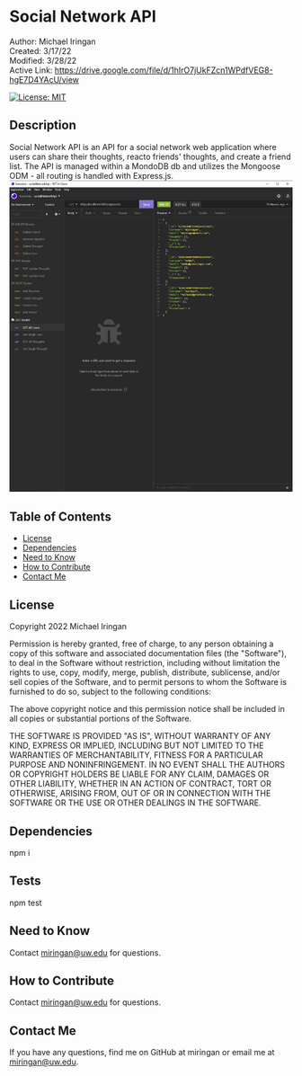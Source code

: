 # Social Network API

Author: Michael Iringan <br>
Created: 3/17/22 <br>
Modified: 3/28/22 <br>
Active Link: https://drive.google.com/file/d/1hIrO7jUkFZcn1WPdfVEG8-hgE7D4YAcU/view <br>

[![License: MIT](https://img.shields.io/badge/License-MIT-yellow.svg)](https://opensource.org/licenses/MIT)

## Description
Social Network API is an API for a social network web application where users can share their thoughts, reacto friends' thoughts, and create a friend list. The API is managed within a MondoDB db and utilizes the Mongoose ODM - all routing is handled with Express.js. 
![screenshot](/assets/screenshot.png?raw=true "Screenshot")

## Table of Contents
- [License](#license)
- [Dependencies](#dependencies)
- [Need to Know](#need-to-know)
- [How to Contribute](#how-to-contribute)
- [Contact Me](#contact-me)

## License
Copyright 2022 Michael Iringan

Permission is hereby granted, free of charge, to any person obtaining a copy of this software and associated documentation files (the "Software"), to deal in the Software without restriction, including without limitation the rights to use, copy, modify, merge, publish, distribute, sublicense, and/or sell copies of the Software, and to permit persons to whom the Software is furnished to do so, subject to the following conditions:
        
The above copyright notice and this permission notice shall be included in all copies or substantial portions of the Software.
        
THE SOFTWARE IS PROVIDED "AS IS", WITHOUT WARRANTY OF ANY KIND, EXPRESS OR IMPLIED, INCLUDING BUT NOT LIMITED TO THE WARRANTIES OF MERCHANTABILITY, FITNESS FOR A PARTICULAR PURPOSE AND NONINFRINGEMENT. IN NO EVENT SHALL THE AUTHORS OR COPYRIGHT HOLDERS BE LIABLE FOR ANY CLAIM, DAMAGES OR OTHER LIABILITY, WHETHER IN AN ACTION OF CONTRACT, TORT OR OTHERWISE, ARISING FROM, OUT OF OR IN CONNECTION WITH THE SOFTWARE OR THE USE OR OTHER DEALINGS IN THE SOFTWARE.

## Dependencies
npm i

## Tests
npm test

## Need to Know
Contact miringan@uw.edu for questions.

## How to Contribute
Contact miringan@uw.edu for questions.

## Contact Me

If you have any questions, find me on GitHub at miringan or email me at miringan@uw.edu.